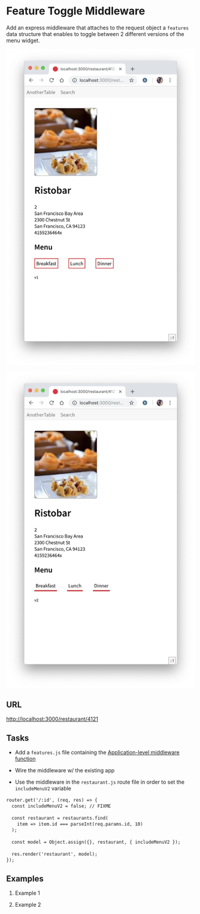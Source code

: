 # Feature Toggle Middleware

Add an express middleware that attaches to the request object a `features` data structure that enables to toggle between 2 different versions of the menu widget.

![Menu V1](menu-widget-v1.png 'Menu V1')

![Menu V2](menu-widget-v2.png 'Menu V2')

## URL

[http://localhost:3000/restaurant/4121](http://localhost:3000/restaurant/4121)

## Tasks

- Add a `features.js` file containing the [Application-level middleware function](https://expressjs.com/en/guide/using-middleware.html)

- Wire the middleware w/ the existing app

- Use the middleware in the `restaurant.js` route file in order to set the `includeMenuV2` variable

```
router.get('/:id', (req, res) => {
  const includeMenuV2 = false; // FIXME

  const restaurant = restaurants.find(
    item => item.id === parseInt(req.params.id, 10)
  );

  const model = Object.assign({}, restaurant, { includeMenuV2 });

  res.render('restaurant', model);
});
```

## Examples

1. Example 1

2. Example 2
